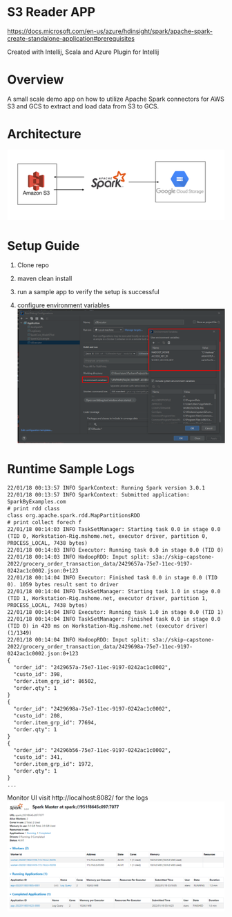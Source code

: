 # S3 Reader APP

https://docs.microsoft.com/en-us/azure/hdinsight/spark/apache-spark-create-standalone-application#prerequisites

Created with Intellij, Scala and Azure Plugin for Intellij

# Overview

A small scale demo app on how to utilize Apache Spark connectors for AWS S3 and GCS to extract and load data from S3 
to GCS.

# Architecture
![img_2.png](img_2.png)

# Setup Guide
1. Clone repo

2. maven clean install

3. run a sample app to verify the setup is successful 

4. configure environment variables
![img_1.png](img_1.png)

# Runtime Sample Logs
```
22/01/18 00:13:57 INFO SparkContext: Running Spark version 3.0.1
22/01/18 00:13:57 INFO SparkContext: Submitted application: SparkByExamples.com
# print rdd class
class org.apache.spark.rdd.MapPartitionsRDD
# print collect forech f
22/01/18 00:14:03 INFO TaskSetManager: Starting task 0.0 in stage 0.0 (TID 0, Workstation-Rig.mshome.net, executor driver, partition 0, PROCESS_LOCAL, 7438 bytes)
22/01/18 00:14:03 INFO Executor: Running task 0.0 in stage 0.0 (TID 0)
22/01/18 00:14:03 INFO HadoopRDD: Input split: s3a://skip-capstone-2022/grocery_order_transaction_data/2429657a-75e7-11ec-9197-0242ac1c0002.json:0+123
22/01/18 00:14:04 INFO Executor: Finished task 0.0 in stage 0.0 (TID 0). 1059 bytes result sent to driver
22/01/18 00:14:04 INFO TaskSetManager: Starting task 1.0 in stage 0.0 (TID 1, Workstation-Rig.mshome.net, executor driver, partition 1, PROCESS_LOCAL, 7438 bytes)
22/01/18 00:14:04 INFO Executor: Running task 1.0 in stage 0.0 (TID 1)
22/01/18 00:14:04 INFO TaskSetManager: Finished task 0.0 in stage 0.0 (TID 0) in 420 ms on Workstation-Rig.mshome.net (executor driver) (1/1349)
22/01/18 00:14:04 INFO HadoopRDD: Input split: s3a://skip-capstone-2022/grocery_order_transaction_data/2429698a-75e7-11ec-9197-0242ac1c0002.json:0+123
{
  "order_id": "2429657a-75e7-11ec-9197-0242ac1c0002",
  "custo_id": 398,
  "order.item_grp_id": 86502,
  "order.qty": 1
}
{
  "order_id": "2429698a-75e7-11ec-9197-0242ac1c0002",
  "custo_id": 208,
  "order.item_grp_id": 77694,
  "order.qty": 1
}
{
  "order_id": "24296b56-75e7-11ec-9197-0242ac1c0002",
  "custo_id": 341,
  "order.item_grp_id": 1972,
  "order.qty": 1
}
...
```


Monitor UI
visit http://localhost:8082/ for the logs
![img.png](img.png)


